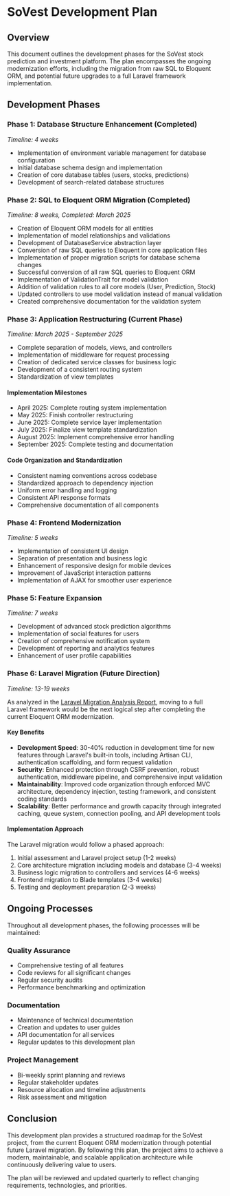 # SoVest Development Plan

## Overview

This document outlines the development phases for the SoVest stock prediction and investment platform. The plan encompasses the ongoing modernization efforts, including the migration from raw SQL to Eloquent ORM, and potential future upgrades to a full Laravel framework implementation.

## Development Phases

### Phase 1: Database Structure Enhancement (Completed)
*Timeline: 4 weeks*

- Implementation of environment variable management for database configuration
- Initial database schema design and implementation
- Creation of core database tables (users, stocks, predictions)
- Development of search-related database structures

### Phase 2: SQL to Eloquent ORM Migration (Completed)
*Timeline: 8 weeks, Completed: March 2025*

- Creation of Eloquent ORM models for all entities
- Implementation of model relationships and validations
- Development of DatabaseService abstraction layer
- Conversion of raw SQL queries to Eloquent in core application files
- Implementation of proper migration scripts for database schema changes
- Successful conversion of all raw SQL queries to Eloquent ORM
- Implementation of ValidationTrait for model validation
- Addition of validation rules to all core models (User, Prediction, Stock)
- Updated controllers to use model validation instead of manual validation
- Created comprehensive documentation for the validation system

### Phase 3: Application Restructuring (Current Phase)
*Timeline: March 2025 - September 2025*

- Complete separation of models, views, and controllers
- Implementation of middleware for request processing
- Creation of dedicated service classes for business logic
- Development of a consistent routing system
- Standardization of view templates

#### Implementation Milestones
- April 2025: Complete routing system implementation
- May 2025: Finish controller restructuring
- June 2025: Complete service layer implementation
- July 2025: Finalize view template standardization
- August 2025: Implement comprehensive error handling
- September 2025: Complete testing and documentation

#### Code Organization and Standardization
- Consistent naming conventions across codebase
- Standardized approach to dependency injection
- Uniform error handling and logging
- Consistent API response formats
- Comprehensive documentation of all components

### Phase 4: Frontend Modernization
*Timeline: 5 weeks*

- Implementation of consistent UI design
- Separation of presentation and business logic
- Enhancement of responsive design for mobile devices
- Improvement of JavaScript interaction patterns
- Implementation of AJAX for smoother user experience

### Phase 5: Feature Expansion
*Timeline: 7 weeks*

- Development of advanced stock prediction algorithms
- Implementation of social features for users
- Creation of comprehensive notification system
- Development of reporting and analytics features
- Enhancement of user profile capabilities

### Phase 6: Laravel Migration (Future Direction)
*Timeline: 13-19 weeks*

As analyzed in the [Laravel Migration Analysis Report](SoVest_code/docs/laravel_migration_analysis.md), moving to a full Laravel framework would be the next logical step after completing the current Eloquent ORM modernization.

#### Key Benefits

- **Development Speed**: 30-40% reduction in development time for new features through Laravel's built-in tools, including Artisan CLI, authentication scaffolding, and form request validation
- **Security**: Enhanced protection through CSRF prevention, robust authentication, middleware pipeline, and comprehensive input validation
- **Maintainability**: Improved code organization through enforced MVC architecture, dependency injection, testing framework, and consistent coding standards
- **Scalability**: Better performance and growth capacity through integrated caching, queue system, connection pooling, and API development tools

#### Implementation Approach

The Laravel migration would follow a phased approach:
1. Initial assessment and Laravel project setup (1-2 weeks)
2. Core architecture migration including models and database (3-4 weeks)
3. Business logic migration to controllers and services (4-6 weeks)
4. Frontend migration to Blade templates (3-4 weeks)
5. Testing and deployment preparation (2-3 weeks)

## Ongoing Processes

Throughout all development phases, the following processes will be maintained:

### Quality Assurance
- Comprehensive testing of all features
- Code reviews for all significant changes
- Regular security audits
- Performance benchmarking and optimization

### Documentation
- Maintenance of technical documentation
- Creation and updates to user guides
- API documentation for all services
- Regular updates to this development plan

### Project Management
- Bi-weekly sprint planning and reviews
- Regular stakeholder updates
- Resource allocation and timeline adjustments
- Risk assessment and mitigation

## Conclusion

This development plan provides a structured roadmap for the SoVest project, from the current Eloquent ORM modernization through potential future Laravel migration. By following this plan, the project aims to achieve a modern, maintainable, and scalable application architecture while continuously delivering value to users.

The plan will be reviewed and updated quarterly to reflect changing requirements, technologies, and priorities.